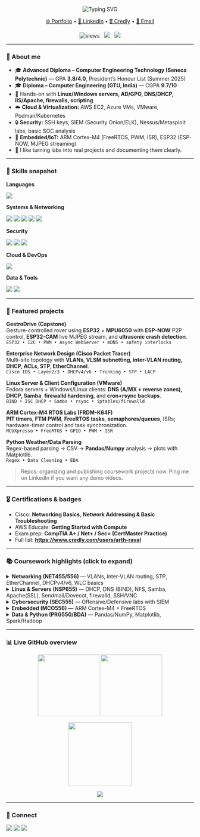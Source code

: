 <!-- HERO -->
<p align="center">
  <img src="https://readme-typing-svg.herokuapp.com?size=28&duration=3200&color=36BCF7&center=true&vCenter=true&width=780&lines=Hi%2C+I'm+Arth+Raval+%F0%9F%91%8B;Computer+Engineering+Technology+%40+Seneca;Networking+%7C+Cybersecurity+%7C+Embedded+Systems;Linux%2FWindows+Servers+%7C+AWS+%7C+Azure;Always+learning+and+building+%F0%9F%9A%80" alt="Typing SVG" />
</p>

<p align="center">
  <a href="https://arthraval.vercel.app/">🌐 Portfolio</a> •
  <a href="https://www.linkedin.com/in/arthraval">💼 LinkedIn</a> •
  <a href="https://www.credly.com/users/arth-raval">🎖 Credly</a> •
  <a href="mailto:rarth73@gmail.com">📧 Email</a>
</p>

<p align="center">
  <img src="https://komarev.com/ghpvc/?username=arthraval&label=Profile%20views&style=flat" alt="views" />
  &nbsp;
  <img src="https://img.shields.io/badge/Seneca-Computer%20Engineering%20Technology-red" />
  &nbsp;
  <img src="https://img.shields.io/badge/President’s%20Honour%20List-Summer%202025-2ea44f" />
</p>

---

### 👋 About me
- 🎓 **Advanced Diploma – Computer Engineering Technology (Seneca Polytechnic)** — GPA **3.8/4.0**, President’s Honour List (Summer 2025)  
- 🎓 **Diploma – Computer Engineering (GTU, India)** — CGPA **9.7/10**  
- 🔧 Hands-on with **Linux/Windows servers, AD/GPO, DNS/DHCP, IIS/Apache, firewalls, scripting**  
- ☁️ **Cloud & Virtualization:** AWS EC2, Azure VMs, VMware, Podman/Kubernetes  
- 🔒 **Security:** SSH keys, SIEM (Security Onion/ELK), Nessus/Metasploit labs, basic SOC analysis  
- 🤖 **Embedded/IoT:** ARM Cortex-M4 (FreeRTOS, PWM, ISR), ESP32 (ESP-NOW, MJPEG streaming)  
- 🧪 I like turning labs into real projects and documenting them clearly.

---

### 🧰 Skills snapshot
**Languages**
<p>
  <img src="https://skillicons.dev/icons?i=c,cpp,cs,python,bash,php,mysql" />
</p>

**Systems & Networking**
<p>
  <img src="https://img.shields.io/badge/Windows%20Server-2019%2F2022-0078D6?logo=windows&logoColor=white&labelColor=101010" />
  <img src="https://img.shields.io/badge/Linux-Fedora%20%7C%20Ubuntu-333333?logo=linux&logoColor=white&labelColor=101010" />
  <img src="https://img.shields.io/badge/Services-DHCP%20%7C%20DNS%20%7C%20IIS%20%7C%20Apache-2E86C1?labelColor=101010" />
  <img src="https://img.shields.io/badge/Directory-Active%20Directory%20%7C%20GPO-6C3483?labelColor=101010" />
  <img src="https://img.shields.io/badge/Tools-Wireshark%20%7C%20Packet%20Tracer-117A65?labelColor=101010" />
</p>

**Security**
<p>
  <img src="https://img.shields.io/badge/SIEM-Security%20Onion%20%7C%20ELK-5D6D7E?labelColor=101010" />
  <img src="https://img.shields.io/badge/Pentesting-Nmap%20%7C%20Metasploit%20%7C%20Nessus-922B21?labelColor=101010" />
  <img src="https://img.shields.io/badge/Access-SSH%20keys%20%7C%20VPN%20%7C%20PKI-1F618D?labelColor=101010" />
</p>

**Cloud & DevOps**
<p>
  <img src="https://skillicons.dev/icons?i=aws,azure,git,github,docker,kubernetes,linux" />
</p>

**Data & Tools**
<p>
  <img src="https://img.shields.io/badge/Python-Pandas%20%7C%20NumPy%20%7C%20Matplotlib-111?labelColor=101010" />
  <img src="https://img.shields.io/badge/Big%20Data-Spark%20%7C%20Hadoop-7D3C98?labelColor=101010" />
</p>

---

### 🚀 Featured projects

**GestroDrive (Capstone)**  
Gesture-controlled rover using **ESP32** + **MPU6050** with **ESP-NOW** P2P control, **ESP32-CAM** live MJPEG stream, and **ultrasonic crash detection**.  
`ESP32 • I2C • PWM • Async WebServer • mDNS • safety interlocks`

**Enterprise Network Design (Cisco Packet Tracer)**  
Multi-site topology with **VLANs, VLSM subnetting, inter-VLAN routing, DHCP, ACLs, STP, EtherChannel**.  
`Cisco IOS • Layer2/3 • DHCPv4/v6 • Trunking • STP • LACP`

**Linux Server & Client Configuration (VMware)**  
Fedora servers + Windows/Linux clients: **DNS (A/MX + reverse zones), DHCP, Samba**, **firewalld hardening**, and **cron+rsync backups**.  
`BIND • ISC DHCP • Samba • rsync • iptables/firewalld`

**ARM Cortex-M4 RTOS Labs (FRDM-K64F)**  
**PIT timers**, **FTM PWM**, **FreeRTOS tasks**, **semaphores/queues**, ISRs; hardware-timer control and task synchronization.  
`MCUXpresso • FreeRTOS • GPIO • PWM • ISR`

**Python Weather/Data Parsing**  
Regex-based parsing → CSV → **Pandas/Numpy** analysis → plots with Matplotlib.  
`Regex • Data Cleaning • EDA`

> Repos: organizing and publishing coursework projects now. Ping me on LinkedIn if you want any demo videos.

---

### 🎖 Certifications & badges
- Cisco: **Networking Basics**, **Network Addressing & Basic Troubleshooting**  
- AWS Educate: **Getting Started with Compute**  
- Exam prep: **CompTIA A+ / Net+ / Sec+ (CertMaster Practice)**  
- Full list: **https://www.credly.com/users/arth-raval**

---

### 📚 Coursework highlights (click to expand)
<details>
<summary><b>Networking (NET455/556)</b> — VLANs, Inter-VLAN routing, STP, EtherChannel, DHCPv4/v6, WLC basics</summary>

• Cisco IOS configuration (SVIs, trunks, port security)  
• VLSM addressing, IPv6 (SLAAC/stateful/stateless DHCPv6)  
• DHCP scopes/exclusions, DNS zones/records, IIS hosting + firewall rules  
</details>

<details>
<summary><b>Linux & Servers (NSP655)</b> — DHCP, DNS (BIND), NFS, Samba, Apache(SSL), Sendmail/Dovecot, firewalld, SSH/VNC</summary>

• VMware lab environment, static/NAT networking, autofs, backup with tar/rsync/cron  
• JetDirect printing, Podman containers, AWS EC2 fundamentals  
</details>

<details>
<summary><b>Cybersecurity (SEC555)</b> — Offensive/Defensive labs with SIEM</summary>

• Tools: **Nmap, Metasploit, Nessus, Security Onion (Zeek/Suricata/ELK), Sysmon**  
• Topics: vuln scanning, CVSS/CVEs, C2 beacons, persistence, IR lifecycle  
</details>

<details>
<summary><b>Embedded (MCO556)</b> — ARM Cortex-M4 + FreeRTOS</summary>

• **PIT, FTM PWM, ISRs**, tasks/priorities, semaphores/queues/event groups, MCUXpresso debugging  
</details>

<details>
<summary><b>Data & Python (PRG550/BDA)</b> — Pandas/NumPy, Matplotlib, Spark/Hadoop</summary>

• Regex parsing, CSV automation, basic ML concepts, lakehouse & NoSQL overview  
</details>

---

### 📊 Live GitHub overview
<p align="center">
  <img src="https://github-readme-stats.vercel.app/api?username=arthraval&show_icons=true&include_all_commits=true&rank_icon=github&theme=tokyonight" height="165" />
  <img src="https://github-readme-streak-stats.herokuapp.com?user=arthraval&theme=tokyonight" height="165" />
</p>

<p align="center">
  <img src="https://github-readme-stats.vercel.app/api/top-langs/?username=arthraval&layout=compact&theme=tokyonight" height="170" />
</p>

<p align="center">
  <img src="https://github-profile-trophy.vercel.app/?username=arthraval&theme=flat&no-frame=true&no-bg=true&margin-w=10" />
</p>

---

### 🤝 Connect
<p>
  <a href="https://www.linkedin.com/in/arthraval"><img src="https://img.shields.io/badge/LinkedIn-Arth%20Raval-0A66C2?logo=linkedin&logoColor=white" /></a>
  <a href="mailto:rarth73@gmail.com"><img src="https://img.shields.io/badge/Email-rarth73%40gmail.com-EA4335?logo=gmail&logoColor=white" /></a>
  <a href="https://www.credly.com/users/arth-raval"><img src="https://img.shields.io/badge/Credly-Badges-F6C915?logo=credly&logoColor=black" /></a>
</p>
